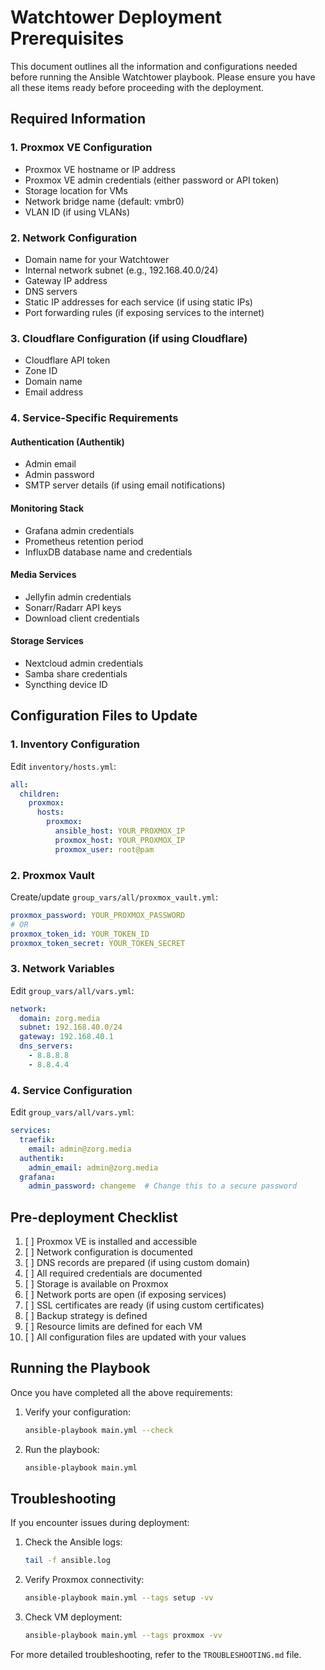 # Watchtower Deployment Prerequisites

This document outlines all the information and configurations needed before running the Ansible Watchtower playbook. Please ensure you have all these items ready before proceeding with the deployment.

## Required Information

### 1. Proxmox VE Configuration
- Proxmox VE hostname or IP address
- Proxmox VE admin credentials (either password or API token)
- Storage location for VMs
- Network bridge name (default: vmbr0)
- VLAN ID (if using VLANs)

### 2. Network Configuration
- Domain name for your Watchtower
- Internal network subnet (e.g., 192.168.40.0/24)
- Gateway IP address
- DNS servers
- Static IP addresses for each service (if using static IPs)
- Port forwarding rules (if exposing services to the internet)

### 3. Cloudflare Configuration (if using Cloudflare)
- Cloudflare API token
- Zone ID
- Domain name
- Email address

### 4. Service-Specific Requirements

#### Authentication (Authentik)
- Admin email
- Admin password
- SMTP server details (if using email notifications)

#### Monitoring Stack
- Grafana admin credentials
- Prometheus retention period
- InfluxDB database name and credentials

#### Media Services
- Jellyfin admin credentials
- Sonarr/Radarr API keys
- Download client credentials

#### Storage Services
- Nextcloud admin credentials
- Samba share credentials
- Syncthing device ID

## Configuration Files to Update

### 1. Inventory Configuration
Edit `inventory/hosts.yml`:
```yaml
all:
  children:
    proxmox:
      hosts:
        proxmox:
          ansible_host: YOUR_PROXMOX_IP
          proxmox_host: YOUR_PROXMOX_IP
          proxmox_user: root@pam
```

### 2. Proxmox Vault
Create/update `group_vars/all/proxmox_vault.yml`:
```yaml
proxmox_password: YOUR_PROXMOX_PASSWORD
# OR
proxmox_token_id: YOUR_TOKEN_ID
proxmox_token_secret: YOUR_TOKEN_SECRET
```

### 3. Network Variables
Edit `group_vars/all/vars.yml`:
```yaml
network:
  domain: zorg.media
  subnet: 192.168.40.0/24
  gateway: 192.168.40.1
  dns_servers:
    - 8.8.8.8
    - 8.8.4.4
```

### 4. Service Configuration
Edit `group_vars/all/vars.yml`:
```yaml
services:
  traefik:
    email: admin@zorg.media
  authentik:
    admin_email: admin@zorg.media
  grafana:
    admin_password: changeme  # Change this to a secure password
```

## Pre-deployment Checklist

1. [ ] Proxmox VE is installed and accessible
2. [ ] Network configuration is documented
3. [ ] DNS records are prepared (if using custom domain)
4. [ ] All required credentials are documented
5. [ ] Storage is available on Proxmox
6. [ ] Network ports are open (if exposing services)
7. [ ] SSL certificates are ready (if using custom certificates)
8. [ ] Backup strategy is defined
9. [ ] Resource limits are defined for each VM
10. [ ] All configuration files are updated with your values

## Running the Playbook

Once you have completed all the above requirements:

1. Verify your configuration:
   ```bash
   ansible-playbook main.yml --check
   ```

2. Run the playbook:
   ```bash
   ansible-playbook main.yml
   ```

## Troubleshooting

If you encounter issues during deployment:

1. Check the Ansible logs:
   ```bash
   tail -f ansible.log
   ```

2. Verify Proxmox connectivity:
   ```bash
   ansible-playbook main.yml --tags setup -vv
   ```

3. Check VM deployment:
   ```bash
   ansible-playbook main.yml --tags proxmox -vv
   ```

For more detailed troubleshooting, refer to the `TROUBLESHOOTING.md` file. 